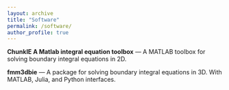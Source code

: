 ```yaml
---
layout: archive
title: "Software"
permalink: /software/
author_profile: true
---
```


**ChunkIE A Matlab integral equation toolbox** &mdash; A MATLAB toolbox for solving boundary integral equations in 2D.

**fmm3dbie** &mdash; A package for solving boundary integral equations in 3D. With MATLAB, Julia, and Python interfaces.
